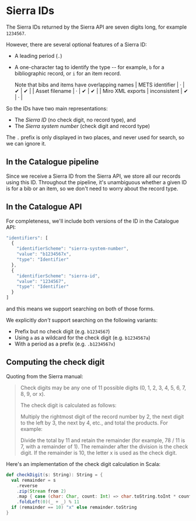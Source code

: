 # Sierra IDs

The Sierra IDs returned by the Sierra API are seven digits long, for example `1234567`.

However, there are several optional features of a Sierra ID:

* A leading period \(`.`\)
* A one-character tag to identify the type -- for example, `b` for a bibliographic record, or `i` for an item record.

  Note that bibs and items have overlapping names
| METS identifier | · | ✔ | ✔ |
| Asset filename | · | ✔ | ✔ |
| Miro XML exports | inconsistent | ✔ | · |

So the IDs have two main representations:

* The _Sierra ID_ \(no check digit, no record type\), and
* The _Sierra system number_ \(check digit and record type\)

The `.` prefix is only displayed in two places, and never used for search, so we can ignore it.

## In the Catalogue pipeline

Since we receive a Sierra ID from the Sierra API, we store all our records using this ID. Throughout the pipeline, it's unambiguous whether a given ID is for a bib or an item, so we don't need to worry about the record type.

## In the Catalogue API

For completeness, we'll include both versions of the ID in the Catalogue API:

```javascript
"identifiers": [
  {
    "identifierScheme": "sierra-system-number",
    "value": "b1234567x",
    "type": "Identifier"
  },
  {
    "identifierScheme": "sierra-id",
    "value": "1234567",
    "type": "Identifier"
  }
]
```

and this means we support searching on both of those forms.

We explicitly _don't_ support searching on the following variants:

* Prefix but no check digit \(e.g. `b1234567`\)
* Using `a` as a wildcard for the check digit \(e.g. `b1234567a`\)
* With a period as a prefix \(e.g. `.b1234567x`\)

## Computing the check digit

Quoting from the Sierra manual:

> Check digits may be any one of 11 possible digits \(0, 1, 2, 3, 4, 5, 6, 7, 8, 9, or x\).
>
> The check digit is calculated as follows:
>
> Multiply the rightmost digit of the record number by 2, the next digit to the left by 3, the next by 4, etc., and total the products. For example:
>
> Divide the total by 11 and retain the remainder \(for example, 78 / 11 is 7, with a remainder of 1\). The remainder after the division is the check digit. If the remainder is 10, the letter x is used as the check digit.

Here's an implementation of the check digit calculation in Scala:

```scala
def checkDigit(s: String): String = {
  val remainder = s
    .reverse
    .zip(Stream from 2)
    .map { case (char: Char, count: Int) => char.toString.toInt * count }
    .foldLeft(0)(_ + _) % 11
  if (remainder == 10) "x" else remainder.toString
}
```

